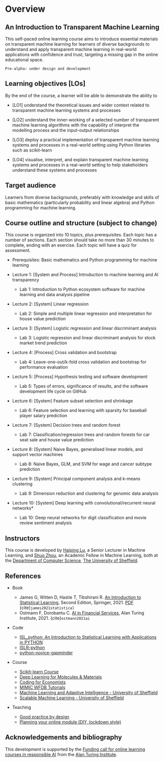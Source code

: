 # Overview

## An Introduction to Transparent Machine Learning

This self-paced online learning course aims to introduce essential materials on transparent machine learning for learners of diverse backgrounds to understand and apply transparent machine learning in real-world applications with confidence and trust, targeting a missing gap in the online educational space.

```{admonition} Version
Pre-alpha: under design and development
```

## Learning objectives [LOs]

By the end of the course, a learner will be able to demonstrate the ability to

- [LO1] understand the theoretical issues and wider context related to transparent machine learning systems and processes

- [LO2] understand the inner-working of a selected number of transparent machine learning algorithms with the capability of interpret the modelling process and the input-output relationships

- [LO3] deploy a practical implementation of transparent machine learning systems and processes in a real-world setting using Python libraries such as scikit-learn

- [LO4] visualise, interpret, and explain transparent machine learning systems and processes in a real-world setting to help stakeholders understand these systems and processes

## Target audience

Learners from diverse backgrounds, preferably with knowledge and skills of basic mathematics (particularly probability and linear algebra) and Python programming for machine learning.

## Course outline and structure (subject to change)

This course is organized into 10 topics, plus prerequisites. Each topic has a number of sections. Each section should take no more than 30 minutes to complete, ending with an exercise. Each topic will have a quiz for assessment.

- Prerequisites: Basic mathematics and Python programming for machine learning
- Lecture 1: [System and Process] Introduction to machine learning and AI transparency
  - Lab 1: Introduction to Python ecosystem software for machine learning and data analysis pipeline

- Lecture 2: [System] Linear regression
  - Lab 2: Simple and multiple linear regression and interpretation for house value prediction

- Lecture 3: [System] Logistic regression and linear discriminant analysis
  - Lab 3: Logistic regression and linear discriminant analysis for stock market trend prediction

- Lecture 4: [Process] Cross validation and bootstrap
  - Lab 4: Leave-one-out/k-fold cross validation and bootstrap for performance evaluation

- Lecture 5: [Process] Hypothesis testing and software development
  - Lab 5: Types of errors, significance of results, and the software development life cycle on GitHub

- Lecture 6: [System] Feature subset selection and shrinkage
  - Lab 6: Feature selection and learning with sparsity for baseball player salary prediction

- Lecture 7: [System] Decision trees and random forest
  - Lab 7: Classification/regression trees and random forests for car seat sale and house value prediction

- Lecture 8: [System] Naive Bayes, generalised linear models, and support vector machines
  - Lab 8: Naive Bayes, GLM, and SVM for wage and cancer subtype prediction

- Lecture 9: [System] Principal component analysis and k-means clustering
  - Lab 9: Dimension reduction and clustering for genomic data analysis

- Lecture 10: [System] Deep learning with convolutional/recurrent neural networks*
  - Lab 10: Deep neural networks for digit classification and movie review sentiment analysis

## Instructors

This course is developed by [Haiping Lu](https://haipinglu.github.io/), a Senior Lecturer in Machine Learning, and [Shuo Zhou](https://sz144.github.io/), an Academic Fellow in Machine Learning, both at the [Department of Computer Science](https://www.sheffield.ac.uk/dcs), [The University of Sheffield](https://www.sheffield.ac.uk/).

## References

- Book
  - James G, Witten D, Hastie T, Tibshirani R. [An Introduction to Statistical Learning](https://www.statlearning.com/), Second Edition,  Springer, 2021. [PDF](https://hastie.su.domains/ISLR2/ISLRv2_website.pdf) {cite}`james2021statistical`
  - Ostmann F, Dorobantu C. [AI in Financial Services](https://www.turing.ac.uk/sites/default/files/2021-06/ati_ai_in_financial_services_lores.pdf), Alan Turing Institute, 2021. {cite}`ostmann2021ai`
- Code
  - [ISL_python: An Introduction to Statistical Learning with Applications in PYTHON](https://github.com/qx0731/Sharing_ISL_python)
  - [ISLR-python](https://github.com/JWarmenhoven/ISLR-python)
  - [python-novice-gapminder](https://github.com/swcarpentry/python-novice-gapminder/tree/gh-pages/_episodes)
- Course
  - [Scikit-learn Course](https://inria.github.io/scikit-learn-mooc/index.html)
  - [Deep Learning for Molecules & Materials](https://dmol.pub/)
  - [Coding for Economists](https://aeturrell.github.io/coding-for-economists/)
  - [MIMIC WFDB Tutorials](https://wfdb.io/mimic_wfdb_tutorials/)
  - [Machine Learning and Adaptive Intelligence - University of Sheffield](https://github.com/maalvarezl/MLAI)
  - [Scalable Machine Learning - University of Sheffield](https://github.com/haipinglu/ScalableML)

- Teaching
  - [Good practice by design](https://onlinelearning.london.ac.uk/2020/06/08/good-practice-by-design/)
  - [Planning your online module (DIY, lockdown style)](https://onlinelearning.london.ac.uk/2020/05/24/planning-your-online-module-diy-lockdown-style/)

## Acknowledgements and bibliography

This development is supported by the [Funding call for online learning courses in responsible AI](https://www.turing.ac.uk/funding-call-online-learning-courses-responsible-ai) from the [Alan Turing Institute](https://www.turing.ac.uk/).

```{bibliography}
```
